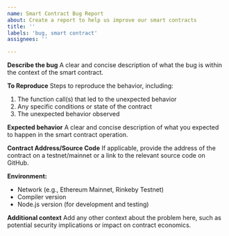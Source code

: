 ```yaml
---
name: Smart Contract Bug Report
about: Create a report to help us improve our smart contracts
title: ''
labels: 'bug, smart contract'
assignees: ''

---
```


**Describe the bug**
A clear and concise description of what the bug is within the context of the smart contract.

**To Reproduce**
Steps to reproduce the behavior, including:
1. The function call(s) that led to the unexpected behavior
2. Any specific conditions or state of the contract
3. The unexpected behavior observed

**Expected behavior**
A clear and concise description of what you expected to happen in the smart contract operation.

**Contract Address/Source Code**
If applicable, provide the address of the contract on a testnet/mainnet or a link to the relevant source code on GitHub.

**Environment:**
- Network (e.g., Ethereum Mainnet, Rinkeby Testnet)
- Compiler version
- Node.js version (for development and testing)

**Additional context**
Add any other context about the problem here, such as potential security implications or impact on contract economics.
